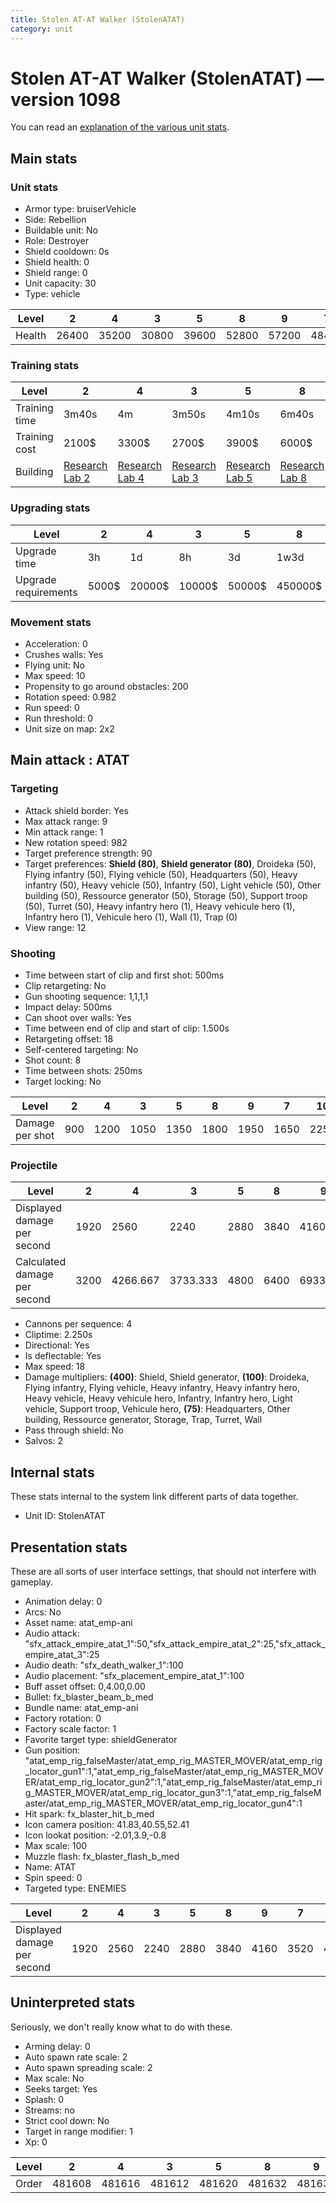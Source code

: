 ```yaml
---
title: Stolen AT-AT Walker (StolenATAT)
category: unit
---
```


# Stolen AT-AT Walker (StolenATAT) — version 1098

You can read an [explanation  of the various unit stats](unitexplained.md).

## Main stats

### Unit stats

  * Armor type: bruiserVehicle
  * Side: Rebellion
  * Buildable unit: No
  * Role: Destroyer
  * Shield cooldown: 0s
  * Shield health: 0
  * Shield range: 0
  * Unit capacity: 30
  * Type: vehicle

|Level |2    |4    |3    |5    |8    |9    |7    |10   |6    |1    |
|------|-----|-----|-----|-----|-----|-----|-----|-----|-----|-----|
|Health|26400|35200|30800|39600|52800|57200|48400|66000|44000|22000|


### Training stats

|Level        |2                                     |4                                     |3                                     |5                                     |8                                     |9                                     |7                                     |10                                     |6                                     |1                             |
|-------------|--------------------------------------|--------------------------------------|--------------------------------------|--------------------------------------|--------------------------------------|--------------------------------------|--------------------------------------|---------------------------------------|--------------------------------------|------------------------------|
|Training time|3m40s                                 |4m                                    |3m50s                                 |4m10s                                 |6m40s                                 |7m10s                                 |4m30s                                 |7m40s                                  |4m20s                                 |3m30s                         |
|Training cost|2100$                                 |3300$                                 |2700$                                 |3900$                                 |6000$                                 |6300$                                 |5100$                                 |6900$                                  |4500$                                 |1500$                         |
|Building     |[Research Lab 2](rebelOffenseLab.html)|[Research Lab 4](rebelOffenseLab.html)|[Research Lab 3](rebelOffenseLab.html)|[Research Lab 5](rebelOffenseLab.html)|[Research Lab 8](rebelOffenseLab.html)|[Research Lab 9](rebelOffenseLab.html)|[Research Lab 7](rebelOffenseLab.html)|[Research Lab 10](rebelOffenseLab.html)|[Research Lab 6](rebelOffenseLab.html)|[Factory 5](rebelFactory.html)|


### Upgrading stats

|Level               |2    |4     |3     |5     |8      |9       |7      |10      |6      |1    |
|--------------------|-----|------|------|------|-------|--------|-------|--------|-------|-----|
|Upgrade time        |3h   |1d    |8h    |3d    |1w3d   |2w      |1w     |2w      |5d     |1h30m|
|Upgrade requirements|5000$|20000$|10000$|50000$|450000$|1500000$|225000$|2500000$|135000$|4300$|


### Movement stats

  * Acceleration: 0
  * Crushes walls: Yes
  * Flying unit: No
  * Max speed: 10
  * Propensity to go around obstacles: 200
  * Rotation speed: 0.982
  * Run speed: 0
  * Run threshold: 0
  * Unit size on map: 2x2

## Main attack : ATAT

### Targeting

  * Attack shield border: Yes
  * Max attack range: 9
  * Min attack range: 1
  * New rotation speed: 982
  * Target preference strength: 90
  * Target preferences: **Shield (80)**, **Shield generator (80)**, Droideka (50), Flying infantry (50), Flying vehicle (50), Headquarters (50), Heavy infantry (50), Heavy vehicle (50), Infantry (50), Light vehicle (50), Other building (50), Ressource generator (50), Storage (50), Support troop (50), Turret (50), Heavy infantry hero (1), Heavy vehicule hero (1), Infantry hero (1), Vehicule hero (1), Wall (1), Trap (0)
  * View range: 12

### Shooting

  * Time between start of clip and first shot: 500ms
  * Clip retargeting: No
  * Gun shooting sequence: 1,1,1,1
  * Impact delay: 500ms
  * Can shoot over walls: Yes
  * Time between end of clip and start of clip: 1.500s
  * Retargeting offset: 18
  * Self-centered targeting: No
  * Shot count: 8
  * Time between shots: 250ms
  * Target locking: No

|Level          |2  |4   |3   |5   |8   |9   |7   |10  |6   |1  |
|---------------|---|----|----|----|----|----|----|----|----|---|
|Damage per shot|900|1200|1050|1350|1800|1950|1650|2250|1500|750|


### Projectile

|Level                       |2   |4       |3       |5   |8   |9       |7       |10  |6       |1       |
|----------------------------|----|--------|--------|----|----|--------|--------|----|--------|--------|
|Displayed damage per second |1920|2560    |2240    |2880|3840|4160    |3520    |4800|3200    |1600    |
|Calculated damage per second|3200|4266.667|3733.333|4800|6400|6933.333|5866.667|8000|5333.333|2666.667|


  * Cannons per sequence: 4
  * Cliptime: 2.250s
  * Directional: Yes
  * Is deflectable: Yes
  * Max speed: 18
  * Damage multipliers: **(400)**: Shield, Shield generator, **(100)**: Droideka, Flying infantry, Flying vehicle, Heavy infantry, Heavy infantry hero, Heavy vehicle, Heavy vehicule hero, Infantry, Infantry hero, Light vehicle, Support troop, Vehicule hero, **(75)**: Headquarters, Other building, Ressource generator, Storage, Trap, Turret, Wall
  * Pass through shield: No
  * Salvos: 2

## Internal stats

These stats internal to the system link different parts of data together.

  * Unit ID: StolenATAT

## Presentation stats

These are all sorts of user interface settings, that should not interfere with gameplay.

  * Animation delay: 0
  * Arcs: No
  * Asset name: atat_emp-ani
  * Audio attack: "sfx_attack_empire_atat_1":50,"sfx_attack_empire_atat_2":25,"sfx_attack_empire_atat_3":25
  * Audio death: "sfx_death_walker_1":100
  * Audio placement: "sfx_placement_empire_atat_1":100
  * Buff asset offset: 0,4.00,0.00
  * Bullet: fx_blaster_beam_b_med
  * Bundle name: atat_emp-ani
  * Factory rotation: 0
  * Factory scale factor: 1
  * Favorite target type: shieldGenerator
  * Gun position: "atat_emp_rig_falseMaster/atat_emp_rig_MASTER_MOVER/atat_emp_rig_locator_gun1":1,"atat_emp_rig_falseMaster/atat_emp_rig_MASTER_MOVER/atat_emp_rig_locator_gun2":1,"atat_emp_rig_falseMaster/atat_emp_rig_MASTER_MOVER/atat_emp_rig_locator_gun3":1,"atat_emp_rig_falseMaster/atat_emp_rig_MASTER_MOVER/atat_emp_rig_locator_gun4":1
  * Hit spark: fx_blaster_hit_b_med
  * Icon camera position: 41.83,40.55,52.41
  * Icon lookat position: -2.01,3.9,-0.8
  * Max scale: 100
  * Muzzle flash: fx_blaster_flash_b_med
  * Name: ATAT
  * Spin speed: 0
  * Targeted type: ENEMIES

|Level                      |2   |4   |3   |5   |8   |9   |7   |10  |6   |1   |
|---------------------------|----|----|----|----|----|----|----|----|----|----|
|Displayed damage per second|1920|2560|2240|2880|3840|4160|3520|4800|3200|1600|


## Uninterpreted stats

Seriously, we don't really know what to do with these.

  * Arming delay: 0
  * Auto spawn rate scale: 2
  * Auto spawn spreading scale: 2
  * Max scale: No
  * Seeks target: Yes
  * Splash: 0
  * Streams: no
  * Strict cool down: No
  * Target in range modifier: 1
  * Xp: 0

|Level|2     |4     |3     |5     |8     |9     |7     |10    |6     |1     |
|-----|------|------|------|------|------|------|------|------|------|------|
|Order|481608|481616|481612|481620|481632|481636|481628|481640|481624|481604|


